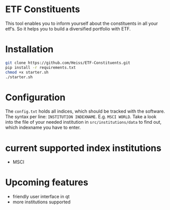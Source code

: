 # ETF Constituents

This tool enables you to inform yourself about the constituents in all your etf‘s. So it helps you to build a diversified portfolio with ETF.

# Installation

```bash
git clone https://github.com/Heiss/ETF-Constituents.git
pip install -r requirements.txt
chmod +x starter.sh
./starter.sh
```

# Configuration

The `config.txt` holds all indices, which should be tracked with the software. The syntax per line: `INSTITUTION INDEXNAME`. E.g. `MSCI WORLD`. Take a look into the file of your needed institution in `src/institutions/data` to find out, which indexname you have to enter.

# current supported index institutions

- MSCI

# Upcoming features

- friendly user interface in qt
- more institutions supported
